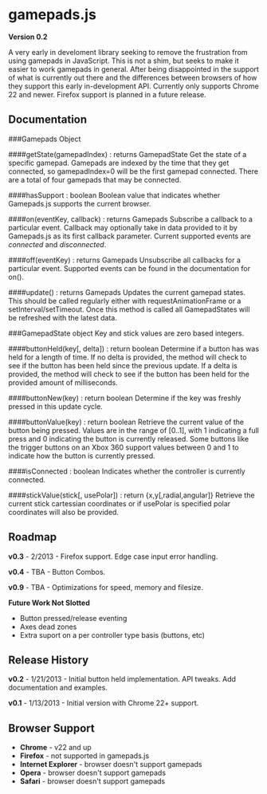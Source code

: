 gamepads.js
===========

**Version 0.2**

A very early in develoment library seeking to remove the frustration from using gamepads in JavaScript. This is not a shim, but seeks to make it easier to work gamepads in general. After being disappointed in the support of what is currently out there and the differences between browsers of how they support this early in-development API. Currently only supports Chrome 22 and newer. Firefox support is planned in a future release.

Documentation
-------------

###Gamepads Object

####getState(gamepadIndex) : returns GamepadState
Get the state of a specific gamepad. Gamepads are indexed by the time that they get connected, so gamepadIndex=0 will be the first gamepad connected.  There are a total of four gamepads that may be connected.

####hasSupport : boolean
Boolean value that indicates whether Gamepads.js supports the current browser.

####on(eventKey, callback) : returns Gamepads
Subscribe a callback to a particular event.  Callback may optionally take in data provided to it by Gamepads.js as its first callback parameter.  Current supported events are *connected* and *disconnected*.

####off(eventKey) : returns Gamepads
Unsubscribe all callbacks for a particular event.  Supported events can be found in the documentation for on().

####update() : returns Gamepads
Updates the current gamepad states.  This should be called regularly either with requestAnimationFrame or a setInterval/setTimeout. Once this method is called all GamepadStates will be refreshed with the latest data.

###GamepadState object
Key and stick values are zero based integers.

####buttonHeld(key[, delta]) : return boolean
Determine if a button has was held for a length of time. If no delta is provided, the method will check to see if the button has been held since the previous update. If a delta is provided, the method will check to see if the button has been held for the provided amount of milliseconds.

####buttonNew(key) : return boolean
Determine if the key was freshly pressed in this update cycle.

####buttonValue(key) : return boolean
Retrieve the current value of the button being pressed.  Values are in the range of [0..1], with 1 indicating a full press and 0 indicating the button is currently released.  Some buttons like the trigger buttons on an Xbox 360 support values between 0 and 1 to indicate how the button is currently pressed.

####isConnected : boolean
Indicates whether the controller is currently connected.

####stickValue(stick[, usePolar]) : return {x,y[,radial,angular]}
Retrieve the current stick cartessian coordinates or if usePolar is specified polar coordinates will also be provided.

Roadmap
-------

**v0.3** - 2/2013 - Firefox support.  Edge case input error handling.

**v0.4** - TBA - Button Combos.

**v0.9** - TBA - Optimizations for speed, memory and filesize.

**Future Work Not Slotted**

- Button pressed/release eventing
- Axes dead zones
- Extra suport on a per controller type basis (buttons, etc)

Release History
---------------
**v0.2** - 1/21/2013 - Initial button held implementation. API tweaks. Add documentation and examples.

**v0.1** - 1/13/2013 - Initial version with Chrome 22+ support.

Browser Support
---------------
- **Chrome** - v22 and up
- **Firefox** - not supported in gamepads.js
- **Internet Explorer** - browser doesn't support gamepads
- **Opera** - browser doesn't support gamepads
- **Safari** - browser doesn't support gamepads
